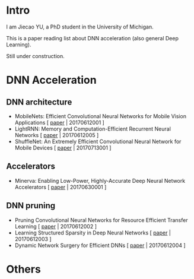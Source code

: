 # Intro

I am Jiecao YU, a PhD student in the University of Michigan.

This is a paper reading list about DNN acceleration (also general Deep Learning).

Still under construction.


# DNN Acceleration
## DNN architecture
- MobileNets: Efficient Convolutional Neural Networks for Mobile Vision Applications
[ [paper](https://arxiv.org/pdf/1704.04861.pdf) | 20170612001 ]
- LightRNN: Memory and Computation-Efficient Recurrent Neural Networks
[ [paper](https://arxiv.org/pdf/1610.09893.pdf) | 20170612005 ]
- ShuffleNet: An Extremely Efficient Convolutional Neural Network for Mobile Devices
[ [paper](https://128.84.21.199/abs/1707.01083) | 20170713001 ]

## Accelerators
- Minerva: Enabling Low-Power, Highly-Accurate Deep Neural Network Accelerators
[ [paper](http://vlsiarch.eecs.harvard.edu/wp-content/uploads/2016/05/reagen_isca16.pdf) | 20170630001 ]

## DNN pruning
- Pruning Convolutional Neural Networks for Resource Efficient Transfer Learning
[ [paper](https://arxiv.org/pdf/1611.06440.pdf) | 20170612002 ]
- Learning Structured Sparsity in Deep Neural Networks
[ [paper](https://arxiv.org/pdf/1608.03665.pdf) | 20170612003 ]
- Dynamic Network Surgery for Efficient DNNs
[ [paper](https://arxiv.org/pdf/1608.04493.pdf) | 20170612004 ]



# Others
